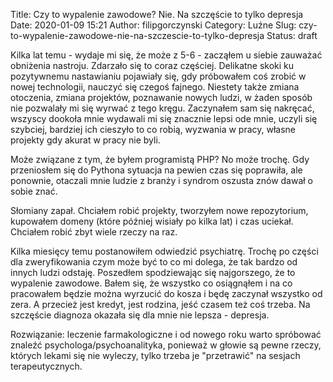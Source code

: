 Title: Czy to wypalenie zawodowe? Nie. Na szczęście to tylko depresja
Date: 2020-01-09 15:21
Author: filipgorczynski
Category: Luźne
Slug: czy-to-wypalenie-zawodowe-nie-na-szczescie-to-tylko-depresja
Status: draft

Kilka lat temu - wydaje mi się, że może z 5-6 - zacząłem u siebie zauważać obniżenia nastroju. Zdarzało się to coraz częściej. Delikatne skoki ku pozytywnemu nastawianiu pojawiały się, gdy próbowałem coś zrobić w nowej technologii, nauczyć się czegoś fajnego. Niestety także zmiana otoczenia, zmiana projektów, poznawanie nowych ludzi, w żaden sposób nie pozwalały mi się wyrwać z tego kręgu. Zaczynałem sam się nakręcać, wszyscy dookoła mnie wydawali mi się znacznie lepsi ode mnie, uczyli się szybciej, bardziej ich cieszyło to co robią, wyzwania w pracy, własne projekty gdy akurat w pracy nie byli.

Może związane z tym, że byłem programistą PHP? No może trochę. Gdy przeniosłem się do Pythona sytuacja na pewien czas się poprawiła, ale ponownie, otaczali mnie ludzie z branży i syndrom oszusta znów dawał o sobie znać.

Słomiany zapał. Chciałem robić projekty, tworzyłem nowe repozytorium, kupowałem domeny (które później wisiały po kilka lat) i czas uciekał. Chciałem robić zbyt wiele rzeczy na raz.

Kilka miesięcy temu postanowiłem odwiedzić psychiatrę. Trochę po części dla zweryfikowania czym może być to co mi dolega, że tak bardzo od innych ludzi odstaję. Poszedłem spodziewając się najgorszego, że to wypalenie zawodowe. Bałem się, że wszystko co osiągnąłem i na co pracowałem będzie można wyrzucić do kosza i będę zaczynał wszystko od zera. A przecież jest kredyt, jest rodzina, jeść czasem też coś trzeba. Na szczęście diagnoza okazała się dla mnie nie lepsza - depresja.

Rozwiązanie: leczenie farmakologiczne i od nowego roku warto spróbować znaleźć psychologa/psychoanalityka, ponieważ w głowie są pewne rzeczy, których lekami się nie wyleczy, tylko trzeba je "przetrawić" na sesjach terapeutycznych.
